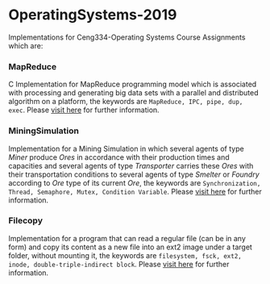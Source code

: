 # OperatingSystems-2019

Implementations for Ceng334-Operating Systems Course Assignments which are:
 
### MapReduce
C Implementation for MapReduce programming model which is associated with processing and generating big data sets with a parallel and distributed algorithm on a platform, the keywords are 
`MapReduce, IPC, pipe, dup, exec`. Please [visit here](https://github.com/ysyesilyurt/OperatingSystems-2019/tree/master/MapReduce) for further information.

### MiningSimulation
Implementation for a Mining Simulation in which several agents of type _Miner_ produce _Ores_ in accordance with their production times and capacities and several agents of type _Transporter_
carries these _Ores_ with their transportation conditions to several agents of type _Smelter_ or _Foundry_ according to _Ore_ type of its current _Ore_, the keywords are 
`Synchronization, Thread, Semaphore, Mutex, Condition Variable`. Please [visit here](https://github.com/ysyesilyurt/OperatingSystems-2019/tree/master/MiningSimulation) for further information.

### Filecopy
Implementation for a program that can read a regular file (can be in any form) and copy its content as a new file into an ext2 image under a target folder, without mounting it, the keywords are 
`filesystem, fsck, ext2, inode, double-triple-indirect block`. Please [visit here](https://github.com/ysyesilyurt/OperatingSystems-2019/tree/master/Filesystems) for further information.


